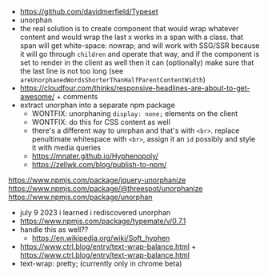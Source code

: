 -   https://github.com/davidmerfield/Typeset
-   unorphan
-   the real solution is to create <Unorphan> component that would wrap whatever content and would wrap the last x works in a span with a class. that span will get white-space: nowrap; and will work with SSG/SSR because it will go through `children` and operate that way, and if the component is set to render in the client as well then it can (optionally) make sure that the last line is not too long (see `areUnorphanedWordsShorterThanHalfParentContentWidth`)
-   https://cloudfour.com/thinks/responsive-headlines-are-about-to-get-awesome/ + comments
-   extract unorphan into a separate npm package
    -   WONTFIX: unorphaning `display: none;` elements on the client
    -   WONTFIX: do this for CSS content as well
    -   there's a different way to unrphan and that's with `<br>`. replace penultimate whitespace with `<br>`, assign it an `id` possibly and style it with media queries
    -   https://mnater.github.io/Hyphenopoly/
    -   https://zellwk.com/blog/publish-to-npm/

https://www.npmjs.com/package/jquery-unorphanize
https://www.npmjs.com/package/@threespot/unorphanize
https://www.npmjs.com/package/unorphan

-   july 9 2023 i learned i rediscovered unorphan
-   https://www.npmjs.com/package/typemate/v/0.7.1
-   handle this as well??
    -   https://en.wikipedia.org/wiki/Soft_hyphen
-   https://www.ctrl.blog/entry/text-wrap-balance.html + https://www.ctrl.blog/entry/text-wrap-balance.html
-   text-wrap: pretty; (currently only in chrome beta)
